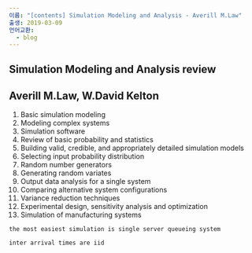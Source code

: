 ```yaml
---
이름: "[contents] Simulation Modeling and Analysis - Averill M.Law"
출생: 2019-03-09
언어교환:
  - blog
---
```


## Simulation Modeling and Analysis review

## Averill M.Law, W.David Kelton

1. Basic simulation modeling
2. Modeling complex systems
3. Simulation software
4. Review of basic probability and statistics
5. Building valid, credible, and appropriately detailed simulation models
6. Selecting input probability distribution
7. Random number generators
8. Generating random variates
9. Output data analysis for a single system
10. Comparing alternative system configurations
11. Variance reduction techniques
12. Experimental design, sensitivity analysis and optimization
13. Simulation of manufacturing systems

```
the most easiest simulation is single server queueing system

inter arrival times are iid


```
